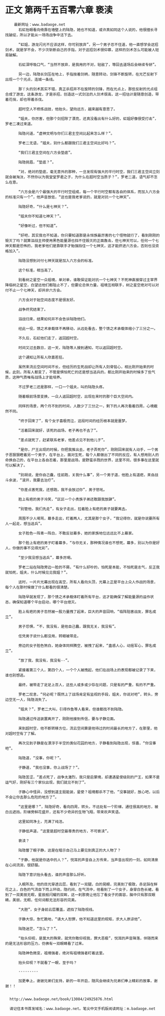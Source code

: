 # 正文 第两千五百零六章 亵渎
        最新网址：www.badaoge.net
          石虹抬眼看向倚靠在墙壁上的陆隐，她也不知道，或许真如同这个人说的，他很擅长寻找破绽，所以才能从一场场战争中活下去。
      
          “虹姐，游龙闪光不应该这样，你可别放弃”，另一个男子忍不住道，他一直想学会这招剑术，就是学不会，不少次斩断自己的手指，对于这招剑术很仰慕，这样的剑术怎么可能被人轻易破解。
      
          石虹深呼吸口气，“当然不放弃，是我用的不对，轻敌了，等回去道场后会继续专研”。
      
          另一边，陆隐长剑压在地上，手指按着剑柄，随意转动，剑锋不断旋转，在光芒反射下出现一个个光点，连城一条线。
      
          那丫头的剑术其实不错，真正杀招并不在旋转的剑锋，而在光点上，那些反射的光点组合成了游龙，这条游龙，才是杀招，创造这一式剑法的人剑术很高，这一招估计是随意创造，带着花俏，却也带着杀伐。
      
          超时空人不修炼战技，他抬头，望向远方，越来越有意思了。
      
          “姐夫，你厉害，但那个剑招除了漂亮，还真没看出有什么好的，虹姐好像很受打击”，罗老二凑过来道。
      
          陆隐问道，“虚神文明与你们三君主空间比起来怎么样？”。
      
          罗老二无语，“姐夫，别什么都跟我们三君主空间比好吗？”。
      
          “我们三君主空间在六方会垫底”。
      
          陆隐挑眉，“垫底？”。
      
          “对，绝对的垫底，毫无意外的那种，一旦发现有强大的平行时空，我们三君主空间立刻就会被淘汰，不然你以为我堂堂罗君之子，为什么在超时空当质子？”，罗老二道，语气却不怎么在意。
      
          “六方会是六个最强大的平行时空组成，每一个平行时空都有各自的体系，而加入六方会的标准只有一个”，他声音放低，“这也是我老爹说的，就是对抗一个七神天”。
      
          陆隐好奇，“什么是七神天？”。
      
          “姐夫你不知道七神天？”。
      
          “好像听过，但不知道”。
      
          “好吧，其实我也不知道，你只要知道那是永恒族最厉害的七个怪物就行了，看到刚刚的毁灭了吗？就算泅战主帅使用黑色能量源也挡不住毁灭的正面轰击，但七神天可以，任何一个七神天都是恐怖的，我老爹他们是靠联手才勉强挡住一个七神天，这才能挤进六方会，否则也没资格加入”。
      
          陆隐没想到对付七神天就是加入六方会的标准。
      
          这个标准，相当高了。
      
          别看树之星空一众祖境，单对单，谁敢保证能对抗一个七神天？不死神直接穿过主宰界降临树之星空，白望远他们都阻止不了，但要论总体力量，祖境互相联手，树之星空绝对可以对付不止一个七神天，却并非六方会。
      
          六方会对于始空间态度不是很友好。
      
          战争终究结束了。
      
          泅战归来，结果如何并不会告诉陆隐他们。
      
          经此一役，馈之术承载体不再移动，从远处看去，整个馈之术承载体缩小了三分之一。
      
          不久后，石虹他们走了，返回超时空。
      
          时间又过去数日，这一天，陆隐等人接到通知，可以返回超时空。
      
          这个通知让所有人欣喜若狂。
      
          虽然来流云空间时间不长，但经历的生死战却让所有人刻骨铭心，相比刚开始来的时候，此刻，所有人都变了，不管是惧怕死亡的还是想当逃兵的，都比刚开始来的时候多了些气质，这种气质唯有战场上才能培养。
      
          不过罗老二还是那样，一口一个姐夫，叫的陆隐头疼。
      
          随着眼前场景变换，一众人返回超时空，出现在来时的那个巨大空间内。
      
          同样的场景，两个月不到的时间，人数少了三分之一，剩下的人再次看着四周，心境截然不同。
      
          “终于回来了”，有个女子喜极而泣，这段时间的经历根本就是噩梦。
      
          “活着回来就好，该死的战场，老子再也不去了”。
      
          “差点就死了，赶紧联系老爹，他差点见不到他儿子”。
      
          “是你，尸王出现的时候，你把我推出去，老子弄死你”，刚刚回来就有人动手，一个男子恶狠狠瞪着另一个男子，在平台上，面对生死，每个人都做出了不同的反应，有人想用别人的命换自己的，在平台上各自忍着，那里是战场，是野蛮杀戮的世界，这里不同，很多事在这里就可以解决了。
      
          “别胡说，是你自己蠢，往前跑，关我什么事”，另一个男子道，他脸上有道疤，来自战斗余波，“滚开，我要去治疗”。
      
          “你差点害死我，还想跑，我不会放过你”，男子怒吼。
      
          脸上有疤的男子冷笑，“区区一个小贵族子弟还敢跟我放肆”。
      
          “别管他，我们先走”，有女子走出，拉着脸上有疤的男子就要离去。
      
          周围不少人喝骂，幕多走出，盯着两人，尤其是那个女子，“我记得你，就是你说要所有人一起走，想当逃兵”。
      
          女子脸色一阵青一阵白，不敢反驳幕多，她的家族地位远远比不上幕家。
      
          那个脸上有疤的男子盯着幕多，“与你无关，那种情况谁也不想死，幕多，别以为你是好人，你做的事不见得光彩”。
      
          “至少我没想当逃兵”，幕多厉喝。
      
          罗老二站在陆隐旁边一脸的不屑，“有什么好吵的，怕死是本能，不怕死是志气，反正我就怕死，姐夫，什么时候见见我姐？”。
      
          这时，一片片光幕出现在高空，所有人看向头顶，光幕上正是平台上众人作战的场景，每个人在那时候做了什么都看的很清楚。
      
          陆隐早就发现了，那个馈之术承载体盯着所有平台，这才能确保了解能量源的运作状态，确保知道哪个平台启动，哪个平台熄灭。
      
          脸上有疤的男子忽然被一股力量拽了起来，巨大的声音回响，“临阵陷害战友，罪名成立”。
      
          男子恐惧，“不，我没有，是他自己蠢，跟我无关，我没有”。
      
          任凭男子说什么都没用，转眼被带走。
      
          旁边的女子脸色煞白，她身体同样腾空，被拽了起来，“蛊惑人心，动摇军心，罪名成立”。
      
          “放了我，我没有，我没有--”。
      
          紧接着第三个人，第四个人，一个个人被拽起，他们在战场上的表现都被记录了下来，谁也别想逃。
      
          最终，被带走了足足上百人，这些人或多或少存在问题，只是有的严重，有的不严重。
      
          罗老二叹息，“何必呢？既然上了战场肯定有监视的手段，姐夫，你说对吧”，转头，旁边空无一人，陆隐消失了。
      
          “姐夫？”，罗老二大叫，引得作鱼等人看来，但谁都找不到陆隐。
      
          陆隐通过传送装置离开了，刚刚他接到传信，要与子静见面。
      
          来到超时空，他不断转移方位，流云空间算是他待过的时间最长的地方了，在那里，他对超时空有了了解。
      
          再次见到子静是在漂浮于半空的类似花园的地方，子静看到陆隐出现，惊喜，“你没事吧”。
      
          陆隐道，“没事，你呢？”。
      
          子静道，“我也没事，你上战场了？”。
      
          陆隐苦涩，“差点死了，战争太激烈，我只是启蒙境，却遭遇星使级别的尸王，如果不是运气好，刚好有三个家伙出现，我们就见不到了”。
      
          子静心中怪异，没想到道主挺能装，星使？祖境都杀不了他，“没事就好，放心吧，以后不会让你去那么危险的地方了”。
      
          “这里是哪？”，陆隐好奇，看向四周，转头，不远处有一个阶梯，通往很高的地方，被白云遮挡，阶梯旁鲜花盛开，还有不少奇异的生物飞翔，带来欢声笑语。
      
          这里如同净土，充满了纯洁。
      
          子静低声道，“这里是超时空最尊贵的地方，不可亵渎”。
      
          亵渎？
      
          陆隐瞥了眼子静，这是在暗示自己马上要见到真正的大人物了？
      
          “子静，他就是你选中的人？”，悦耳的声音自上方传来，当声音出现的一刻，如同清泉在心间流淌，很舒服。
      
          陆隐下意识抬头看去，谁的声音那么好听。
      
          入眼所及，他的目光穿透云层，看到了一双腿，白的晃眼，完美到了极致，赤足踩在鲜花之上，白色的气流自下而上环绕，隐约间，在气流中，他看到了一个女子，身穿白色长裙，看到了一双美丽无暇，星辰般闪耀的双眸，这一刹那竟让他忘了看女子的面容，脑中只有那双眼睛，美丽，无暇，任何词都无法形容的完美。
      
          “大胆”，女子身前云层覆盖，遮挡了陆隐视线。
      
          子静大惊，急忙跪地，“请大人恕罪，他不知道这里的规矩，求大人原谅他”。
      
          陆隐迷茫，“怎么了？”。
      
          “抬头仰视，是莫大的殊荣，就凭你敢仰视我，罪大恶极”，悦耳的声音降落，伴随而来的是无法形容的压力，仿佛有一双眼睛看了过来。
      
          陆隐神色微变，祖境强者，绝对有祖境强者盯着这里。
      
          抬头仰视？不就看了一眼，至于吗？
      
          ---------
      
          加更奉上，谢谢兄弟们支持，新的一年开启，随风会继续为兄弟们奉上精彩的故事，谢谢！！
      
      
      http://www.badaoge.net/book/13084/24925876.html
      
      请记住本书首发域名：www.badaoge.net。笔尖中文手机版阅读网址：m.badaoge.net